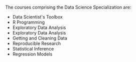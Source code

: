 The courses comprising the Data Science Specialization are:

 * Data Scientist's Toolbox
 * R Programming
 * Exploratory Data Analysis
 * Exploratory Data Analysis
 * Getting and Cleaning Data
 * Reproducible Research
 * Statistical Inference
 * Regression Models
